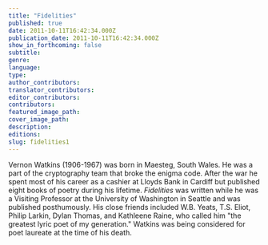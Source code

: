 ```yaml
---
title: "Fidelities"
published: true
date: 2011-10-11T16:42:34.000Z
publication_date: 2011-10-11T16:42:34.000Z
show_in_forthcoming: false
subtitle:
genre:
language:
type:
author_contributors:
translator_contributors:
editor_contributors:
contributors:
featured_image_path:
cover_image_path:
description:
editions:
slug: fidelities1
---
```


Vernon Watkins (1906-1967) was born in Maesteg, South Wales. He was a part of the cryptography team that broke the enigma code. After the war he spent most of his career as a cashier at Lloyds Bank in Cardiff but published eight books of poetry during his lifetime. _Fidelities_ was written while he was a Visiting Professor at the University of Washington in Seattle and was published posthumously. His close friends included W.B. Yeats, T.S. Eliot, Philip Larkin, Dylan Thomas, and Kathleene Raine, who called him "the greatest lyric poet of my generation." Watkins was being considered for poet laureate at the time of his death.

